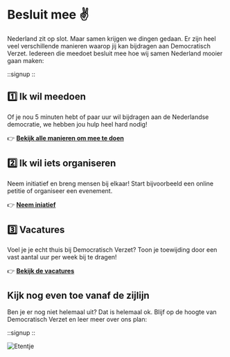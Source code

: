 # Besluit mee ✌️

Nederland zit op slot. Maar samen krijgen we dingen gedaan. Er zijn heel veel verschillende manieren waarop jij kan bijdragen aan Democratisch Verzet. Iedereen die meedoet besluit mee hoe wij samen Nederland mooier gaan maken:

::signup
::

## 1️⃣ Ik wil meedoen

Of je nou 5 minuten hebt of paar uur wil bijdragen aan de Nederlandse democratie, we hebben jou hulp heel hard nodig!

👉 [**Bekijk alle manieren om mee te doen**](https://airtable.com/embed/apptnTq5FKTItnpIM/shrqsqWLmVCoPdeIZ)

## 2️⃣ Ik wil iets organiseren

Neem initiatief en breng mensen bij elkaar! Start bijvoorbeeld een online petitie of organiseer een evenement.

👉 [**Neem iniatief**](https://airtable.com/embed/apptnTq5FKTItnpIM/shrQsAFURm6hZUjhV/tblaKMt8NOJ2VO1wQ)

## 3️⃣ Vacatures

Voel je je echt thuis bij Democratisch Verzet? Toon je toewijding door een vast aantal uur per week bij te dragen!

👉 [**Bekijk de vacatures**](https://airtable.com/embed/apptnTq5FKTItnpIM/shrUUpwmqRVe0i9di)

## Kijk nog even toe vanaf de zijlijn

Ben je er nog niet helemaal uit? Dat is helemaal ok. Blijf op de hoogte van Democratisch Verzet en leer meer over ons plan:

::signup
::

![Etentje](/img/etentje.webp)
